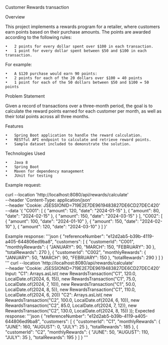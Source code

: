 Customer Rewards transaction

Overview

This project implements a rewards program for a retailer, where customers earn points based on their purchase amounts. The points are awarded according to the following rules:

	•	2 points for every dollar spent over $100 in each transaction.
	•	1 point for every dollar spent between $50 and $100 in each transaction.

For example:

	•	A $120 purchase would earn 90 points:
	•	2 points for each of the 20 dollars over $100 = 40 points
	•	1 point for each of the 50 dollars between $50 and $100 = 50 points

Problem Statement

Given a record of transactions over a three-month period, the goal is to calculate the reward points earned for each customer per month, as well as their total points across all three months.

Features

	•	Spring Boot application to handle the reward calculation.
	•	RESTful API endpoint to calculate and retrieve reward points.
	•	Sample dataset included to demonstrate the solution.

Technologies Used

	•	Java 8
	•	Spring Boot
	•	Maven for dependency management
	•	JUnit for testing
Example request:

curl --location 'http://localhost:8080/api/rewards/calculate' \
--header 'Content-Type: application/json' \
--header 'Cookie: JSESSIONID=719E2E7DE9619483827DE6CD27DEC420' \
--data '{
    "C001": [
        {
            "amount": 120,
            "date": "2024-01-15"
        },
        {
            "amount": 80,
            "date": "2024-02-15"
        },
        {
            "amount": 150,
            "date": "2024-03-15"
        }
    ],
    "C002": [
        {
            "amount": 100,
            "date": "2024-01-10"
        },
        {
            "amount": 150,
            "date": "2024-02-10"
        },
        {
            "amount": 120,
            "date": "2024-03-10"
        }
    ]
}'

Example response:
'''json
{
 "referenceNumber": "e12d2ab5-b39b-4119-a405-644806ed9ba8",
    "customers": [
        {
            "customerId": "C001",
            "monthlyRewards": {
                "JANUARY": 90,
                "MARCH": 150,
                "FEBRUARY": 30
            },
            "totalRewards": 270
        },
        {
            "customerId": "C002",
            "monthlyRewards": {
                "JANUARY": 50,
                "MARCH": 90,
                "FEBRUARY": 150
            },
            "totalRewards": 290
        }
    ]
}
'''
curl --location 'http://localhost:8080/api/rewards/calculate' \
--header 'Cookie: JSESSIONID=719E2E7DE9619483827DE6CD27DEC420'
Input:
"C1": Arrays.asList(
	                new RewardsTransaction("C1", 120.0, LocalDate.of(2024, 6, 15)),
	                new RewardsTransaction("C1", 75.0, LocalDate.of(2024, 7, 10)),
	                new RewardsTransaction("C1", 50.0, LocalDate.of(2024, 8, 5)),
	                new RewardsTransaction("C1", 110.0, LocalDate.of(2024, 6, 20))
		 "C2": Arrays.asList(
	                new RewardsTransaction("C2", 100.0, LocalDate.of(2024, 6, 10)),
	                new RewardsTransaction("C2", 85.0, LocalDate.of(2024, 7, 12)),
	                new RewardsTransaction("C2", 130.0, LocalDate.of(2024, 8, 15))
	        ));
Expected response:
'''json
{
    "referenceNumber": "e12d2ab5-b39b-4119-a405-644806ed9ba8",
    "customers": [
        {
            "customerId": "C1",
            "monthlyRewards": {
                "JUNE": 160,
                "AUGUST": 0,
                "JULY": 25
            },
            "totalRewards": 185
        },
        {
            "customerId": "C2",
            "monthlyRewards": {
                "JUNE": 50,
                "AUGUST": 110,
                "JULY": 35
            },
            "totalRewards": 195
        }
    ]
}
'''

